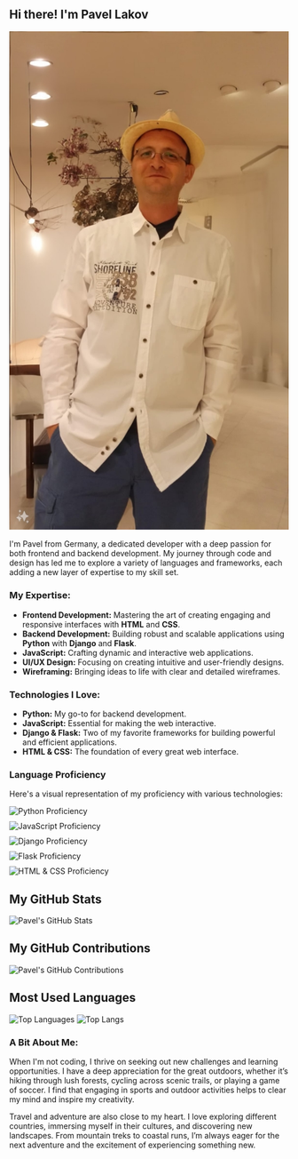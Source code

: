  ## Hi there! I'm Pavel Lakov
![Pavel Lakov](./about.jpg)

I'm Pavel from Germany, a dedicated developer with a deep passion for both frontend and backend development. My journey through code and design has led me to explore a variety of languages and frameworks, each adding a new layer of expertise to my skill set.

### My Expertise:
- **Frontend Development:** Mastering the art of creating engaging and responsive interfaces with **HTML** and **CSS**.
- **Backend Development:** Building robust and scalable applications using **Python** with **Django** and **Flask**.
- **JavaScript:** Crafting dynamic and interactive web applications.
- **UI/UX Design:** Focusing on creating intuitive and user-friendly designs.
- **Wireframing:** Bringing ideas to life with clear and detailed wireframes.

### Technologies I Love:
- **Python:** My go-to for backend development.
- **JavaScript:** Essential for making the web interactive.
- **Django & Flask:** Two of my favorite frameworks for building powerful and efficient applications.
- **HTML & CSS:** The foundation of every great web interface.
### Language Proficiency

Here's a visual representation of my proficiency with various technologies:

<div style="display: flex; align-items: center; margin-bottom: 10px;">
  <img src="https://img.shields.io/badge/Python-90%25-306998?style=for-the-badge&logo=python&logoColor=white" alt="Python Proficiency" style="margin-right: 10px;" />
  
</div>

<div style="display: flex; align-items: center; margin-bottom: 10px;">
  <img src="https://img.shields.io/badge/JavaScript-85%25-f7df1e?style=for-the-badge&logo=javascript&logoColor=white" alt="JavaScript Proficiency" style="margin-right: 10px;" />
 
</div>

<div style="display: flex; align-items: center; margin-bottom: 10px;">
  <img src="https://img.shields.io/badge/Django-80%25-092e20?style=for-the-badge&logo=django&logoColor=white" alt="Django Proficiency" style="margin-right: 10px;" />
  
</div>

<div style="display: flex; align-items: center; margin-bottom: 10px;">
  <img src="https://img.shields.io/badge/Flask-75%25-000000?style=for-the-badge&logo=flask&logoColor=white" alt="Flask Proficiency" style="margin-right: 10px;" />
  
</div>

<div style="display: flex; align-items: center; margin-bottom: 10px;">
  <img src="https://img.shields.io/badge/HTML%20%26%20CSS-95%25-e34c26?style=for-the-badge&logo=html5&logoColor=white" alt="HTML & CSS Proficiency" style="margin-right: 10px;" />
  
</div>

## My GitHub Stats

![Pavel's GitHub Stats](https://github-readme-stats.vercel.app/api?username=PavelLakov&show_icons=true&theme=radical)


## My GitHub Contributions

![Pavel's GitHub Contributions](https://github-readme-streak-stats.herokuapp.com/?user=PavelLakov&theme=radical)

## Most Used Languages

![Top Languages](https://github-readme-stats.vercel.app/api/top-langs/?username=PavelLakov&layout=compact&theme=radical)
![Top Langs](https://github-readme-stats.vercel.app/api/top-langs/?username=anuraghazra&langs_count=8)

### A Bit About Me:
When I'm not coding, I thrive on seeking out new challenges and learning opportunities. I have a deep appreciation for the great outdoors, whether it’s hiking through lush forests, cycling across scenic trails, or playing a game of soccer. I find that engaging in sports and outdoor activities helps to clear my mind and inspire my creativity.

Travel and adventure are also close to my heart. I love exploring different countries, immersing myself in their cultures, and discovering new landscapes. From mountain treks to coastal runs, I’m always eager for the next adventure and the excitement of experiencing something new.


